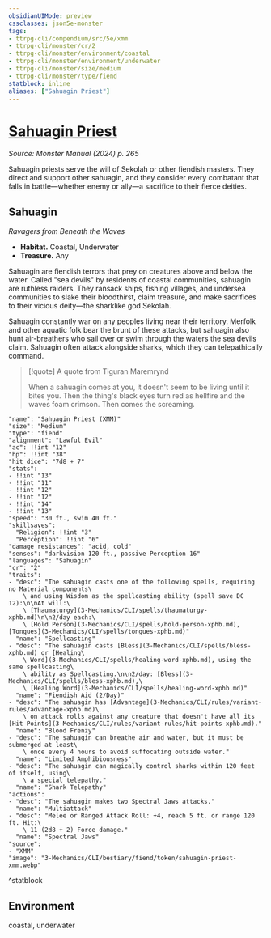 ```yaml
---
obsidianUIMode: preview
cssclasses: json5e-monster
tags:
- ttrpg-cli/compendium/src/5e/xmm
- ttrpg-cli/monster/cr/2
- ttrpg-cli/monster/environment/coastal
- ttrpg-cli/monster/environment/underwater
- ttrpg-cli/monster/size/medium
- ttrpg-cli/monster/type/fiend
statblock: inline
aliases: ["Sahuagin Priest"]
---
```

# [Sahuagin Priest](3-Mechanics\CLI\bestiary\fiend/sahuagin-priest-xmm.md)
*Source: Monster Manual (2024) p. 265*  

Sahuagin priests serve the will of Sekolah or other fiendish masters. They direct and support other sahuagin, and they consider every combatant that falls in battle—whether enemy or ally—a sacrifice to their fierce deities.

## Sahuagin

*Ravagers from Beneath the Waves*

- **Habitat.** Coastal, Underwater  
- **Treasure.** Any  

Sahuagin are fiendish terrors that prey on creatures above and below the water. Called "sea devils" by residents of coastal communities, sahuagin are ruthless raiders. They ransack ships, fishing villages, and undersea communities to slake their bloodthirst, claim treasure, and make sacrifices to their vicious deity—the sharklike god Sekolah.

Sahuagin constantly war on any peoples living near their territory. Merfolk and other aquatic folk bear the brunt of these attacks, but sahuagin also hunt air-breathers who sail over or swim through the waters the sea devils claim. Sahuagin often attack alongside sharks, which they can telepathically command.

> [!quote] A quote from Tiguran Maremrynd  
> 
> When a sahuagin comes at you, it doesn't seem to be living until it bites you. Then the thing's black eyes turn red as hellfire and the waves foam crimson. Then comes the screaming.


```statblock
"name": "Sahuagin Priest (XMM)"
"size": "Medium"
"type": "fiend"
"alignment": "Lawful Evil"
"ac": !!int "12"
"hp": !!int "38"
"hit_dice": "7d8 + 7"
"stats":
- !!int "13"
- !!int "11"
- !!int "12"
- !!int "12"
- !!int "14"
- !!int "13"
"speed": "30 ft., swim 40 ft."
"skillsaves":
  "Religion": !!int "3"
  "Perception": !!int "6"
"damage_resistances": "acid, cold"
"senses": "darkvision 120 ft., passive Perception 16"
"languages": "Sahuagin"
"cr": "2"
"traits":
- "desc": "The sahuagin casts one of the following spells, requiring no Material components\
    \ and using Wisdom as the spellcasting ability (spell save DC 12):\n\nAt will:\
    \ [Thaumaturgy](3-Mechanics/CLI/spells/thaumaturgy-xphb.md)\n\n2/day each:\
    \ [Hold Person](3-Mechanics/CLI/spells/hold-person-xphb.md), [Tongues](3-Mechanics/CLI/spells/tongues-xphb.md)"
  "name": "Spellcasting"
- "desc": "The sahuagin casts [Bless](3-Mechanics/CLI/spells/bless-xphb.md) or [Healing\
    \ Word](3-Mechanics/CLI/spells/healing-word-xphb.md), using the same spellcasting\
    \ ability as Spellcasting.\n\n2/day: [Bless](3-Mechanics/CLI/spells/bless-xphb.md),\
    \ [Healing Word](3-Mechanics/CLI/spells/healing-word-xphb.md)"
  "name": "Fiendish Aid (2/Day)"
- "desc": "The sahuagin has [Advantage](3-Mechanics/CLI/rules/variant-rules/advantage-xphb.md)\
    \ on attack rolls against any creature that doesn't have all its [Hit Points](3-Mechanics/CLI/rules/variant-rules/hit-points-xphb.md)."
  "name": "Blood Frenzy"
- "desc": "The sahuagin can breathe air and water, but it must be submerged at least\
    \ once every 4 hours to avoid suffocating outside water."
  "name": "Limited Amphibiousness"
- "desc": "The sahuagin can magically control sharks within 120 feet of itself, using\
    \ a special telepathy."
  "name": "Shark Telepathy"
"actions":
- "desc": "The sahuagin makes two Spectral Jaws attacks."
  "name": "Multiattack"
- "desc": "Melee or Ranged Attack Roll: +4, reach 5 ft. or range 120 ft. Hit:\
    \ 11 (2d8 + 2) Force damage."
  "name": "Spectral Jaws"
"source":
- "XMM"
"image": "3-Mechanics/CLI/bestiary/fiend/token/sahuagin-priest-xmm.webp"
```
^statblock

## Environment

coastal, underwater